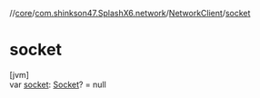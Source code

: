 //[core](../../../index.md)/[com.shinkson47.SplashX6.network](../index.md)/[NetworkClient](index.md)/[socket](socket.md)

# socket

[jvm]\
var [socket](socket.md): [Socket](https://docs.oracle.com/javase/8/docs/api/java/net/Socket.html)? = null
